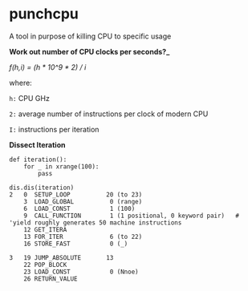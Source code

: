 # punchcpu

A tool in purpose of killing CPU to specific usage


**Work out number of CPU clocks per seconds?_**

_f(h,i) = (h * 10^9 * 2) / i_

where: 

`h:` CPU GHz

`2:` average number of instructions per clock of modern CPU

`I:` instructions per iteration


**Dissect Iteration**

```
def iteration():
    for _ in xrange(100):
        pass

dis.dis(iteration)
2   0  SETUP_LOOP          20 (to 23)
    3  LOAD_GLOBAL          0 (range)
    6  LOAD_CONST           1 (100)
    9  CALL_FUNCTION        1 (1 positional, 0 keyword pair)   # 'yield roughly generates 50 machine instructions
    12 GET_ITERA
    13 FOR_ITER             6 (to 22)
    16 STORE_FAST           0 (_)

3   19 JUMP_ABSOLUTE       13
    22 POP_BLOCK
    23 LOAD_CONST           0 (Nnoe)
    26 RETURN_VALUE
```
